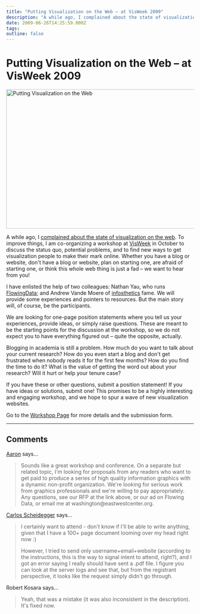 ```yaml
---
title: "Putting Visualization on the Web – at VisWeek 2009"
description: "A while ago, I complained about the state of visualization on the web. To improve things, I am co-organizing a workshop at VisWeek in October to discuss the status quo, potential problems, and to find new ways to get visualization people to make their mark online. Whether you have a blog or website, don't have a blog or website, plan on starting one, are afraid of starting one, or think this whole web thing is just a fad &ndash; we want to hear from you!"
date: 2009-06-26T14:25:59.000Z
tags: 
outline: false
---
```


# Putting Visualization on the Web – at VisWeek 2009

<a href="http://eagereyes.org/blog/2009/putting-visualization-on-the-web-visweek"><img src="http://eagereyes.org/media/2009/VisWebTeaser.jpg" border="0" alt="Putting Visualization on the Web" width="560" height="374" /></a>

A while ago, I <a href="http://eagereyes.org/blog/2009/a-better-vis-web-community.html">complained about the state of visualization on the web</a>. To improve things, I am co-organizing a workshop at <a href="http://vis.computer.org/VisWeek2009/">VisWeek</a> in October to discuss the status quo, potential problems, and to find new ways to get visualization people to make their mark online. Whether you have a blog or website, don't have a blog or website, plan on starting one, are afraid of starting one, or think this whole web thing is just a fad &ndash; we want to hear from you!

I have enlisted the help of two colleagues: Nathan Yau, who runs <a href="http://flowingdata.com/" target="_blank">FlowingData</a>; and Andrew Vande Moere of <a href="http://infosthetics.com/" target="_blank">infosthetics</a> fame. We will provide some experiences and pointers to resources. But the main story will, of course, be the participants.

We are looking for one-page position statements where you tell us your experiences, provide ideas, or simply raise questions. These are meant to be the starting points for the discussion at the workshop, so we do not expect you to have everything figured out&nbsp;&ndash; quite the opposite, actually.

Blogging in academia is still a problem. How much do you want to talk about your current research? How do you even start a blog and don't get frustrated when nobody reads it for the first few months? How do you find the time to do it? What is the value of getting the word out about your research? Will it hurt or help your tenure case?

If you have these or other questions, submit a position statement! If you have ideas or solutions, submit one! This promises to be a highly interesting and engaging workshop, and we hope to spur a wave of new visualization websites.

Go to the <a href="http://eagereyes.org/viswebworkshop.html">Workshop Page</a> for more details and the submission form.


---
## Comments

<a href="http://www.eastwestcenter.org/ewc-in-washington/graphics-proposal/" rel="nofollow noopener" target="_blank">Aaron</a> says…
>	<p>Sounds like a great workshop and conference. On a separate but related topic, I'm looking for proposals from any readers who want to get paid to produce a series of high quality information graphics with a dynamic non-profit organization. We're looking for serious work from graphics professionals and we're willing to pay appropriately. Any questions, see our RFP at the link above, or our ad on Flowing Data, or email me at washington@eastwestcenter.org.</p>

<a href="http://carlosscheidegger.wordpress.com" rel="nofollow noopener" target="_blank">Carlos Scheidegger</a> says…
>	I certainly want to attend - don't know if I'll be able to write anything, given that I have a 100+ page document looming over my head right now :)
>	
>	However, I tried to send only username+email+website (according to the instructions, this is the way to signal intent to attend, right?), and I got an error saying I really should have sent a .pdf file. I figure you can look at the server logs and see that, but from the registrant perspective, it looks like the request simply didn't go through.

Robert Kosara says…
>	<p>Yeah, that was a mistake (it was also inconsistent in the description). It's fixed now.</p>


